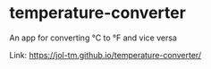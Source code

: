 # temperature-converter
An app for converting °C to °F and vice versa

Link: https://jol-tm.github.io/temperature-converter/
